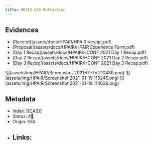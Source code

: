 ```yaml
---
title: HPAIR CAS Reflection
---
```




## Evidences
- [Receipt](assets/docs/HPAIR/HPAIR receipt.pdf)
- [Proposal](assets/docs/HPAIR/HPAIR Experience Form.pdf)
- [Day 1 Recap](assets/docs/HPAIR/HCONF 2021 Day 1 Recap.pdf)
- [Day 2 Recap](assets/docs/HPAIR/HCONF 2021 Day 2 Recap.pdf)
- [Day 3 Recap](assets/docs/HPAIR/HCONF 2021 Day 3 Recap.pdf)

![](assets/img/HPAIR/Screenshot 2021-01-15 210430.png)
![](assets/img/HPAIR/Screenshot 2021-01-19 113246.png)
![](assets/img/HPAIR/Screenshot 2021-01-19 114629.png)

## Metadata
- Index: [[CAS]]
- Status: #🌲  
- Origin: N/A
- Links:
	- 